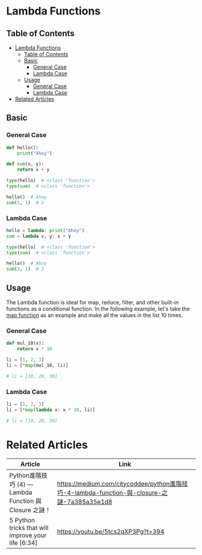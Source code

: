 # Lambda Functions

## Table of Contents
* [Lambda Functions](#lambda-functions)
  * [Table of Contents](#table-of-contents)
  * [Basic](#basic)
    * [General Case](#general-case)
    * [Lambda Case](#lambda-case)
  * [Usage](#usage)
    * [General Case](#general-case-1)
    * [Lambda Case](#lambda-case-1)
* [Related Articles](#related-articles)

## Basic

### General Case

``` py
def hello():
    print("Ahoy")

def sum(x, y):
    return x + y

type(hello)  # <class 'function'>
type(sum)  # <class 'function'>

hello()  # Ahoy
sum(1, 1)  # 2
```

### Lambda Case

``` py
hello = lambda: print("Ahoy")
sum = lambda x, y: x + y

type(hello)  # <class 'function'>
type(sum)  # <class 'function'>

hello()  # Ahoy
sum(1, 1)  # 2
```

## Usage

The Lambda function is ideal for map, reduce, filter, and other built-in functions as a conditional function. In the following example, let's take the [map function](map.md) as an example and make all the values in the list 10 times.

### General Case

``` py
def mul_10(x):
    return x * 10

li = [1, 2, 3]
li = [*map(mul_10, li)]

# li = [10, 20, 30]
```

### Lambda Case

``` py
li = [1, 2, 3]
li = [*map(lambda x: x * 10, li)]

# li = [10, 20, 30]
```

# Related Articles

| Article                                                | Link                                                                                        |
| ------------------------------------------------------ | ------------------------------------------------------------------------------------------- |
| Python進階技巧 (4) — Lambda Function 與 Closure 之謎！ | https://medium.com/citycoddee/python進階技巧-4-lambda-function-與-closure-之謎-7a385a35e1d8 |
| 5 Python tricks that will improve your life [6:34]     | https://youtu.be/5tcs2qXP3Pg?t=394                                                          |